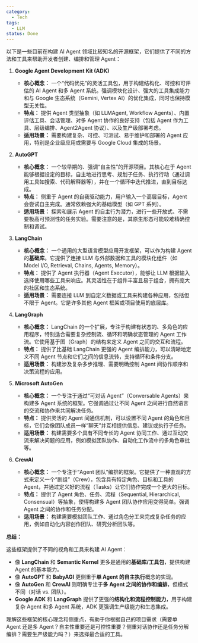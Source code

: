 ```yaml
---
category:
  - Tech
tags:
  - LLM
status: Done
---
```

以下是一些目前在构建 AI Agent 领域比较知名的开源框架，它们提供了不同的方法和工具来帮助开发者创建、编排和管理 Agent：

1. **Google Agent Development Kit (ADK)**
    
    - **核心概念：** 一个“代码优先”的灵活工具包，用于构建结构化、可控和可评估的 AI Agent 和多 Agent 系统。强调模块化设计、强大的工具集成能力和与 Google 生态系统（Gemini, Vertex AI）的优化集成，同时也保持模型无关性。
    - **特点：** 提供 Agent 类型抽象（如 LLMAgent, Workflow Agents）、内置评估工具、会话管理、对多 Agent 协作的良好支持（包括 Agent 作为工具、层级编排、Agent2Agent 协议）、以及生产级部署考虑。
    - **适用场景：** 需要构建复杂、可控、可测试、易于维护和部署的 Agent 应用，特别是企业级应用或需要与 Google Cloud 集成的场景。
2. **AutoGPT**
    
    - **核心概念：** 一个较早期的、强调“自主性”的开源项目。其核心在于 Agent 能够根据设定的目标，自主地进行思考、规划子任务、执行行动（通过调用工具如搜索、代码解释器等），并在一个循环中迭代推进，直到目标达成。
    - **特点：** 侧重于 Agent 的自我驱动能力，用户输入一个高层目标，Agent 会尝试自主完成。通常依赖强大的基础模型（如 GPT 系列）。
    - **适用场景：** 探索和展示 Agent 的自主行为潜力，进行一些开放式、不需要极高可预测性的任务实验。需要注意的是，其原生形态可能较难精确控制和调试。
3. **LangChain**
    
    - **核心概念：** 一个通用的大型语言模型应用开发框架，可以作为构建 Agent 的**基础库**。它提供了连接 LLM 与外部数据和工具的模块化组件（如 Model I/O, Retrieval, Chains, Agents, Memory）。
    - **特点：** 提供了 Agent 执行器（Agent Executor），能够让 LLM 根据输入选择使用哪些工具来响应。其灵活性在于组件丰富且易于组合，拥有庞大的社区和生态系统。
    - **适用场景：** 需要连接 LLM 到自定义数据或工具来构建各种应用，包括但不限于 Agent。它是许多其他 Agent 框架或项目使用的底层库。
4. **LangGraph**
    
    - **核心概念：** LangChain 的一个扩展，专注于构建有状态的、多角色的应用程序，特别适合需要复杂控制流、循环和明确状态管理的 Agent 工作流。它使用基于图（Graph）的结构来定义 Agent 之间的交互和流程。
    - **特点：** 提供了比基础 LangChain 更强的 Agent 编排能力，可以清晰地定义不同 Agent 节点和它们之间的信息流转，支持循环和条件分支。
    - **适用场景：** 构建涉及复杂多步推理、需要明确控制 Agent 间协作顺序和决策流程的应用。
5. **Microsoft AutoGen**
    
    - **核心概念：** 一个专注于通过“可对话 Agent”（Conversable Agents）来构建多 Agent 系统的框架。它强调通过让不同 Agent 之间进行自然语言的交流和协作来共同解决任务。
    - **特点：** 提供灵活的 Agent 间通信机制，可以设置不同 Agent 的角色和目标，它们会像团队成员一样“聊天”并互相提供信息、建议或执行子任务。
    - **适用场景：** 构建需要多个具有不同专长的 Agent 协同工作、通过互动交流来解决问题的应用，例如模拟团队协作、自动化工作流中的多角色审批等。
6. **CrewAI**
    
    - **核心概念：** 一个专注于“Agent 团队”编排的框架。它提供了一种直观的方式来定义一个“剧组”（Crew），包含具有特定角色、目标和工具的 Agent，并通过定义好的流程（Tasks）让它们协作完成一个更大的目标。
    - **特点：** 提供了 Agent 角色、任务、流程（Sequential, Hierarchical, Consensual）等抽象，使得构建多 Agent 团队协作应用变得简单。强调 Agent 之间的协作和任务分配。
    - **适用场景：** 构建需要模拟团队工作、通过角色分工来完成复杂任务的应用，例如自动化内容创作团队、研究分析团队等。

**总结：**

这些框架提供了不同的视角和工具来构建 AI Agent：

- 像 **LangChain** 和 **Semantic Kernel** 更多是通用的**基础库/工具包**，提供构建 Agent 的基本能力。
- 像 **AutoGPT** 和 **BabyAGI** 更侧重于**单 Agent 的自主执行**概念的实现。
- 像 **AutoGen** 和 **CrewAI** 则明确专注于**多 Agent 之间的协作和编排**，但模式不同（对话 vs. 团队）。
- **Google ADK** 和 **LangGraph** 提供了更强的**结构化和流程控制能力**，用于构建复杂 Agent 和多 Agent 系统，ADK 更强调生产级能力和生态集成。

理解这些框架的核心理念和侧重点，有助于你根据自己的项目需求（需要单 Agent 还是多 Agent？自主性重要还是可控性重要？侧重对话协作还是任务分解编排？需要生产级能力吗？）来选择最合适的工具。